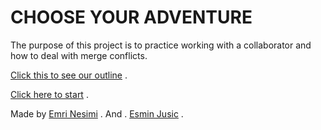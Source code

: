 # CHOOSE YOUR ADVENTURE

The purpose of this project is to practice working with a collaborator and how to deal with merge conflicts.     

[Click this to see our outline](https://docs.google.com/drawings/d/13lbVBhqjzI4REn6QDZMEpTQ0pnVtBiDeYYZhT4IHPjc/edit?usp=sharing) . 

[Click here to start](wake-up.md) . 

Made by [Emri Nesimi](https://github.com/EmriN5347) . 
And . 
[Esmin Jusic](https://github.com/Esminj0914) . 
